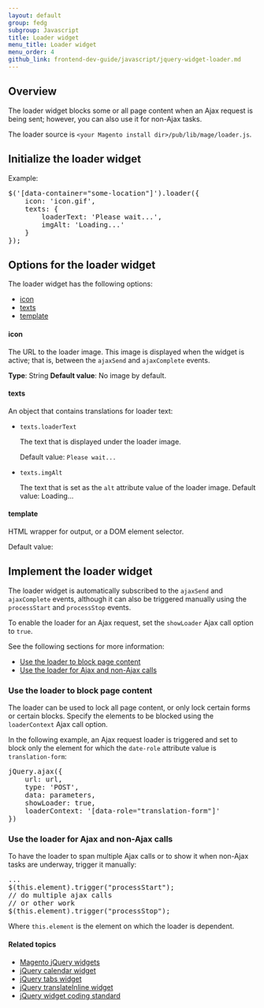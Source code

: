 ```yaml
---
layout: default
group: fedg
subgroup: Javascript
title: Loader widget
menu_title: Loader widget
menu_order: 4
github_link: frontend-dev-guide/javascript/jquery-widget-loader.md
---
```


<h2 id="fedg_loader_widget_overview">Overview</h2>

The loader widget blocks some or all page content when an Ajax request is being sent; however, you can also use it for non-Ajax tasks.

The loader source is `<your Magento install dir>/pub/lib/mage/loader.js`.

<h2 id="fedg_loader_init">Initialize the loader widget</h2>

Example:

<pre>$('[data-container="some-location"]').loader({
    icon: 'icon.gif',
    texts: {
        loaderText: 'Please wait...',
        imgAlt: 'Loading...'
    }
});</pre>

<h2 id="fedg_loader_options">Options for the loader widget</h2>

The loader widget has the following options:

*	<a href="#fedg_loader_options-icon">icon</a>
*	<a href="#fedg_loader_options-text">texts</a>
*	<a href="#fedg_loader_options-template">template</a>

<h4 id="fedg_loader_options-icon">icon</h4>

The URL to the loader image. This image is displayed when the widget is active; that is, between the `ajaxSend` and `ajaxComplete` events.

**Type**: String
**Default value**: No image by default.

<h4 id="fedg_loader_options-text">texts</h4>

An object that contains translations for loader text:

*	`texts.loaderText`

	The text that is displayed under the loader image.

	Default value: `Please wait...`

*	`texts.imgAlt`

	The text that is set as the `alt` attribute value of the loader image.
	Default value: Loading...

<h4 id="fedg_loader_options-template">template</h4>

HTML wrapper for output, or a DOM element selector.

Default value:

<script src="https://gist.github.com/xcomSteveJohnson/0cfe5b6cc79bd36cea5b.js"></script>

<h2 id="fedg_loader_details">Implement the loader widget</h2>

The loader widget is automatically subscribed to the `ajaxSend` and `ajaxComplete` events, although it can also be triggered manually using the `processStart` and `processStop` events.

To enable the loader for an Ajax request, set the `showLoader` Ajax call option to `true`.

See the following sections for more information:

*	<a href="#fedg_loader_details_block-part">Use the loader to block page content</a>
*	<a href="#fedg_loader_details_non-ajax">Use the loader for Ajax and non-Ajax calls</a>

<h3 id="fedg_loader_details_block-part">Use the loader to block page content</h3>

The loader can be used to lock all page content, or only lock certain forms or certain blocks. Specify the elements to be blocked using the `loaderContext` Ajax call option.

In the following example, an Ajax request loader is triggered and set to block only the element for which the `date-role` attribute value is `translation-form`:

<pre>jQuery.ajax({
    url: url,
    type: 'POST',
    data: parameters,
    showLoader: true,
    loaderContext: '[data-role="translation-form"]'
})</pre>

<h3 id="fedg_loader_details_non-ajax">Use the loader for Ajax and non-Ajax calls</h3>

To have the loader to span multiple Ajax calls or to show it when non-Ajax tasks are underway, trigger it manually:

<pre>...
$(this.element).trigger("processStart");
// do multiple ajax calls
// or other work
$(this.element).trigger("processStop");</pre>

Where `this.element` is the element on which the loader is dependent.

#### Related topics

*	<a href="{{ site.gdeurl }}frontend-dev-guide/javascript/jquery-widgets-about.html">Magento jQuery widgets</a>
*	<a href="{{ site.gdeurl }}frontend-dev-guide/javascript/jquery-widget-calendar.html">jQuery calendar widget</a>
*	<a href="{{ site.gdeurl }}frontend-dev-guide/javascript/jquery-widget-tabs.html">jQuery tabs widget</a>
*	<a href="{{ site.gdeurl }}frontend-dev-guide/javascript/jquery-widget-translate-inline.html">jQuery translateInline widget</a>
*	<a href="{{ site.gdeurl }}coding-standards/code-standard-jquery-widgets.html">jQuery widget coding standard</a>